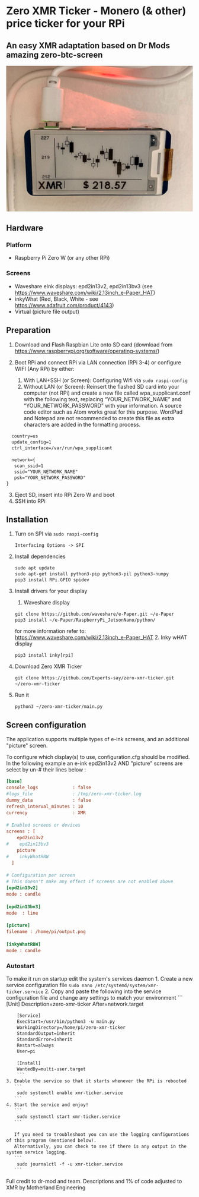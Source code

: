 # Zero XMR Ticker - Monero (& other) price ticker for your RPi
## An easy XMR adaptation based on Dr Mods amazing zero-btc-screen

![display](XMRTicker1.jpg)

## Hardware

### Platform

* Raspberry Pi Zero W (or any other RPi)

### Screens

* Waveshare eInk displays: epd2in13v2, epd2in13bv3 (see https://www.waveshare.com/wiki/2.13inch_e-Paper_HAT)
* inkyWhat (Red, Black, White - see https://www.adafruit.com/product/4143) 
* Virtual (picture file output)

## Preparation

1. Download and Flash Raspbian Lite onto SD card (download from https://www.raspberrypi.org/software/operating-systems/)

2. Boot RPi and connect RPi via LAN connection (RPi 3-4) or configure WIFI (Any RPi) by either:
   1. With LAN+SSH (or Screen): Configuring Wifi via `sudo raspi-config`
   2. Without LAN (or Screen): Reinsert the flashed SD card into your computer (not RPi) and create a new file called wpa_supplicant.conf with the following text, replacing “YOUR_NETWORK_NAME” and “YOUR_NETWORK_PASSWORD” with your information. A source code editor such as Atom works great for this purpose. WordPad and Notepad are not recommended to create this file as extra characters are added in the formatting process. 
  
  ```
    country=us
    update_config=1
    ctrl_interface=/var/run/wpa_supplicant

    network={
     scan_ssid=1
     ssid="YOUR_NETWORK_NAME"
     psk="YOUR_NETWORK_PASSWORD"
}
 ```

3. Eject SD, insert into RPi Zero W and boot
4. SSH into RPi


## Installation 

1. Turn on SPI via `sudo raspi-config`
    ```
    Interfacing Options -> SPI
   ```
2. Install dependencies
    ```
    sudo apt update
    sudo apt-get install python3-pip python3-pil python3-numpy
    pip3 install RPi.GPIO spidev
    ```

3. Install drivers for your display
    1. Waveshare display
    ```
    git clone https://github.com/waveshare/e-Paper.git ~/e-Paper
    pip3 install ~/e-Paper/RaspberryPi_JetsonNano/python/
    ```
   for more information refer to: https://www.waveshare.com/wiki/2.13inch_e-Paper_HAT
    2. Inky wHAT display
    ```
    pip3 install inky[rpi]
    ```
4. Download Zero XMR Ticker
    ```
    git clone https://github.com/Experts-say/zero-xmr-ticker.git ~/zero-xmr-ticker
    ```
5. Run it
    ```
    python3 ~/zero-xmr-ticker/main.py
    ```


## Screen configuration

The application supports multiple types of e-ink screens, and an additional "picture" screen.

To configure which display(s) to use, configuration.cfg should be modified. In the following example an e-ink epd2in13v2
AND "picture" screens are select by un-# their lines below :

```cfg
[base]
console_logs             : false
#logs_file               : /tmp/zero-xmr-ticker.log
dummy_data               : false
refresh_interval_minutes : 10
currency                 : XMR

# Enabled screens or devices
screens : [
    epd2in13v2
#    epd2in13bv3
    picture
#    inkyWhatRBW
  ]

# Configuration per screen
# This doesn't make any effect if screens are not enabled above
[epd2in13v2]
mode : candle

[epd2in13bv3]
mode  : line

[picture]
filename : /home/pi/output.png

[inkyWhatRBW]
mode : candle
```

### Autostart

To make it run on startup edit the system's services daemon
    1. Create a new service configuration file
       ```
        sudo nano /etc/systemd/system/xmr-ticker.service
        ```
    2. Copy and paste the following into the service configuration file and change any settings to match your
       environment
       ```
        [Unit]
        Description=zero-xmr-ticker
        After=network.target
 
        [Service]
        ExecStart=/usr/bin/python3 -u main.py
        WorkingDirectory=/home/pi/zero-xmr-ticker
        StandardOutput=inherit
        StandardError=inherit
        Restart=always
        User=pi
 
        [Install]
        WantedBy=multi-user.target
        ```
    3. Enable the service so that it starts whenever the RPi is rebooted
       ```
        sudo systemctl enable xmr-ticker.service
       ```
    4. Start the service and enjoy!
       ```
        sudo systemctl start xmr-ticker.service
       ```

       If you need to troubleshoot you can use the logging configurations of this program (mentioned below).
       Alternatively, you can check to see if there is any output in the system service logging.
       ```
        sudo journalctl -f -u xmr-ticker.service
       ```

Full credit to dr-mod and team. 
Descriptions and 1% of code adjusted to XMR by Motherland Engineering
